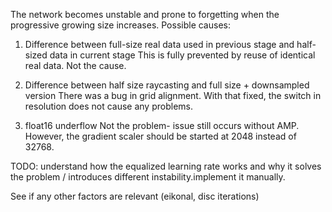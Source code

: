 The network becomes unstable and prone to forgetting when the progressive growing size increases.
Possible causes:
1. Difference between full-size real data used in previous stage and half-sized data in current stage
This is fully prevented by reuse of identical real data. Not the cause.

2. Difference between half size raycasting and full size + downsampled version
There was a bug in grid alignment. With that fixed, the switch in resolution does not cause any problems.

3. float16 underflow
Not the problem- issue still occurs without AMP. However, the gradient scaler should be started at 2048 instead of 32768.

TODO: understand how the equalized learning rate works and why it solves the problem / introduces different instability.implement it manually.

See if any other factors are relevant (eikonal, disc iterations)

